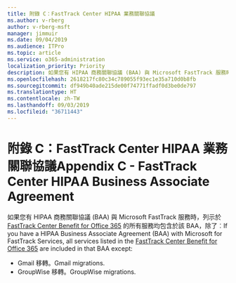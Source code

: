 ```yaml
---
title: 附錄 C：FastTrack Center HIPAA 業務關聯協議
ms.author: v-rberg
author: v-rberg-msft
manager: jimmuir
ms.date: 09/04/2019
ms.audience: ITPro
ms.topic: article
ms.service: o365-administration
localization_priority: Priority
description: 如果您有 HIPAA 商務關聯協議 (BAA) 與 Microsoft FastTrack 服務時，列示於 FastTrack Center Benefit for Office 365 的所有服務均包含於該 BAA，除了︰
ms.openlocfilehash: 2618217fc80c34c789055f93ec1e35a710d0b8fb
ms.sourcegitcommit: df949b40ade215de00f74771ffadf0d3be0de797
ms.translationtype: HT
ms.contentlocale: zh-TW
ms.lasthandoff: 09/03/2019
ms.locfileid: "36711443"
---
```

# <a name="appendix-c---fasttrack-center-hipaa-business-associate-agreement"></a><span data-ttu-id="7c2a9-103">附錄 C：FastTrack Center HIPAA 業務關聯協議</span><span class="sxs-lookup"><span data-stu-id="7c2a9-103">Appendix C - FastTrack Center HIPAA Business Associate Agreement</span></span>

<span data-ttu-id="7c2a9-104">如果您有 HIPAA 商務關聯協議 (BAA) 與 Microsoft FastTrack 服務時，列示於 [FastTrack Center Benefit for Office 365](O365-fasttrack-benefit-for-office-365.md) 的所有服務均包含於該 BAA，除了︰</span><span class="sxs-lookup"><span data-stu-id="7c2a9-104">If you have a HIPAA Business Associate Agreement (BAA) with Microsoft for FastTrack Services, all services listed in the [FastTrack Center Benefit for Office 365](O365-fasttrack-benefit-for-office-365.md) are included in that BAA except:</span></span> 
  
- <span data-ttu-id="7c2a9-105">Gmail 移轉。</span><span class="sxs-lookup"><span data-stu-id="7c2a9-105">Gmail migrations.</span></span>   
- <span data-ttu-id="7c2a9-106">GroupWise 移轉。</span><span class="sxs-lookup"><span data-stu-id="7c2a9-106">GroupWise migrations.</span></span>
    

